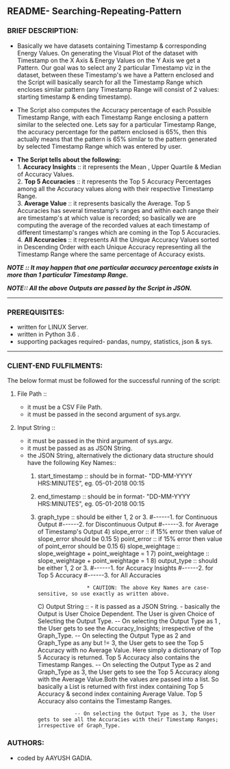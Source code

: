 ## README- Searching-Repeating-Pattern


### **BRIEF DESCRIPTION:**

  -	Basically we have datasets containing Timestamp & corresponding Energy Values. On generating the Visual Plot of the dataset with Timestamp on the X Axis & Energy Values on the Y Axis we get a Pattern. Our goal was to select any 2 particular Timestamp viz in the dataset, between these Timestamp's we have a Pattern enclosed and the Script will basically search for all the Timestamp Range which encloses similar pattern (any Timestamp Range will consist of 2 values: starting timestamp & ending timestamp).

  -	The Script also computes the Accuracy percentage of each Possible Timestamp Range, with each Timestamp Range enclosing a pattern similar to the selected one. Lets say for a particular Timestamp Range, the accuracy percentage for the pattern enclosed is 65%, then this actually means that the pattern is 65% similar to the pattern generated by selected Timestamp Range which was entered by user.

  -	**The Script tells about the following:**    
		      1.  **Accuracy Insights** ::  it represents the Mean , Upper Quartile & Median of Accuracy Values.  
		      2.  **Top 5 Accuracies**  ::  it represents the Top 5 Accuracy Percentages among all the Accuracy values along with their respective Timestamp Range.    
		      3.  **Average Value**     ::  it represents basically the Average. Top 5 Accuracies has several timestamp's ranges and within each range their are timestamp's at which value is recorded; so basically we are computing the average of the recorded values at each timestamp of different timestamp's ranges which are coming in the Top 5 Accuracies.     
		      4.  **All Accuracies**    ::  it represents All the Unique Accuracy Values sorted in Descending Order with each Unique Accuracy representing all the Timestamp Range where the same percentage of Accuracy exists.  
          
 
***NOTE :: It may happen that one particular accuracy percentage exists in more than 1 particular Timestamp Range.***  

***NOTE:: All the above Outputs are passed by the Script in JSON.***  


-------------------------------------------------------------------------------------------------------------------

### **PREREQUISITES:**


  - written for LINUX Server.
  - written in  Python 3.6 .
  - supporting packages required- pandas, numpy, statistics, json & sys. 


-------------------------------------------------------------------------------------------------------------------


### **CLIENT-END FULFILMENTS:**

The below format must be followed for the successful running of the script:  

1. File Path ::  
   - it must be a CSV File Path.    
   - it must be passed in the second argument of sys.argv.
   
2. Input String ::
   - it must be passed in the third argument of sys.argv. 
   - it must be passed as as JSON String.
   - the JSON String, alternatively the dictionary data structure should have the following Key Names:: 
     1) start_timestamp :: should be in format- "DD-MM-YYYY HRS:MINUTES", eg. 05-01-2018 00:15
     2) end_timestamp   :: should be in format- "DD-MM-YYYY HRS:MINUTES", eg. 05-01-2018 00:15
     3) graph_type	:: should be either 1, 2 or 3.
                                  #------1. for Continuous Output
                								      #------2. for Discontinuous Output
                                      #------3. for Average of Timestamp's Output 
					  		4) slope_error     :: if 15% error then value of slope_error should be 0.15
					  		5) point_error     :: if 15% error then value of point_error should be 0.15
					  		6) slope_weightage :: slope_weightage + point_weightage = 1
					  		7) point_weightage :: slope_weightage + point_weightage = 1
					  		8) output_type     :: should be either 1, 2 or 3.
                    							    #------1. for Accuracy Insights
                    							    #------2. for Top 5 Accuracy
                                      #------3. for All Accuracies

							* CAUTION: The above Key Names are case-sensitive, so use exactly as written above.


		C) Output String ::
					  - it is passed as a JSON String.
					  - basically the Output is User Choice Dependent. The User is given Choice of Selecting the Output Type. 
					    -- On selecting the Output Type as 1 , the User gets to see the Accuracy_Insights; irrespective of the Graph_Type.
					    -- On selecting the Output Type as 2 and Graph_Type as any but != 3, the User gets to see the Top 5 Accuracy with no Average Value. Here simply a dictionary of Top 5 Accuracy is returned. Top 5 Accuracy also contains the Timestamp Ranges.
					    -- On selecting the Output Type as 2 and Graph_Type as 3, the User gets to see the Top 5 Accuracy along with the Average Value.Both the values are passed into a list. So basically a List is returned with first index containing Top 5 Accuracy & second index containing Average Value. Top 5 Accuracy also contains the Timestamp Ranges.
              
					    -- On selecting the Output Type as 3, the User gets to see all the Accuracies with their Timestamp Ranges; irrespective of Graph_Type.
									
  
					

						
### **AUTHORS:**

  -	coded by AAYUSH GADIA.

   
					  
